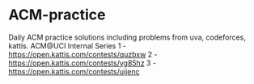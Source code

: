 # ACM-practice
Daily ACM practice solutions including problems from uva, codeforces, kattis. 
ACM@UCI Internal Series
1 - https://open.kattis.com/contests/quzbxw
2 - https://open.kattis.com/contests/yg85hz
3 - https://open.kattis.com/contests/uijenc
